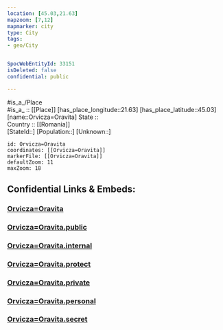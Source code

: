 ```yaml
---
location: [45.03,21.63] 
mapzoom: [7,12] 
mapmarker: city 
type: City
tags:
- geo/City


SpocWebEntityId: 33151
isDeleted: false
confidential: public

---
```

#is_a_/Place  
#is_a_ :: [[Place]] 
[has_place_longitude::21.63] 
[has_place_latitude::45.03] 
[name::Orvicza=Oravita] 
State ::  
Country :: [[Romania]]  
[StateId::] 
[Population::] 
[Unknown::] 


```leaflet
id: Orvicza=Oravita
coordinates: [[Orvicza=Oravita]] 
markerFile: [[Orvicza=Oravita]] 
defaultZoom: 11 
maxZoom: 18
```


## Confidential Links & Embeds: 

### [Orvicza=Oravita](/_Standards/Earth/Continent/Europe/Europe~East/Romania/Regions~Romania/Romania~Vest/Caras-Severin/City/Orvicza=Oravita.md) 

### [Orvicza=Oravita.public](/_public/Earth/Continent/Europe/Europe~East/Romania/Regions~Romania/Romania~Vest/Caras-Severin/City/Orvicza=Oravita.public.md) 

### [Orvicza=Oravita.internal](/_internal/Earth/Continent/Europe/Europe~East/Romania/Regions~Romania/Romania~Vest/Caras-Severin/City/Orvicza=Oravita.internal.md) 

### [Orvicza=Oravita.protect](/_protect/Earth/Continent/Europe/Europe~East/Romania/Regions~Romania/Romania~Vest/Caras-Severin/City/Orvicza=Oravita.protect.md) 

### [Orvicza=Oravita.private](/_private/Earth/Continent/Europe/Europe~East/Romania/Regions~Romania/Romania~Vest/Caras-Severin/City/Orvicza=Oravita.private.md) 

### [Orvicza=Oravita.personal](/_personal/Earth/Continent/Europe/Europe~East/Romania/Regions~Romania/Romania~Vest/Caras-Severin/City/Orvicza=Oravita.personal.md) 

### [Orvicza=Oravita.secret](/_secret/Earth/Continent/Europe/Europe~East/Romania/Regions~Romania/Romania~Vest/Caras-Severin/City/Orvicza=Oravita.secret.md)


